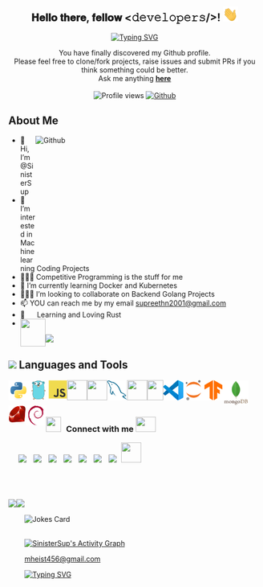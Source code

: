 <div align="center">
<h2> 𝐇𝐞𝐥𝐥𝐨 𝐭𝐡𝐞𝐫𝐞, 𝐟𝐞𝐥𝐥𝐨𝐰 <𝚍𝚎𝚟𝚎𝚕𝚘𝚙𝚎𝚛𝚜/>! <img src="https://github.com/ABSphreak/ABSphreak/blob/master/gifs/Hi.gif" width="30px"></h2>
</div>

<div align="center" width="50">

[![Typing SVG](https://readme-typing-svg.demolab.com?font=Ubuntu+Sans+Mono&size=23&duration=2000&color=25C8F7&multiline=true&width=435&height=58&lines=Welcome+to;SinisterSup's+Github)](https://git.io/typing-svg)

</div>

<div align="center">

You have finally discovered my Github profile. <br>
Please feel free to clone/fork projects, raise issues and submit PRs if you think something could be better. <br>
Ask me anything <a href="https://github.com/SinisterSup/SinisterSup/issues/new"><b>here</b></a>
<br>    
![Profile views](https://visitor-badge.glitch.me/badge?page_id=SinisterSup.SinisterSup&left_text=MyProfileViews)
[![Github](https://img.shields.io/github/followers/SinisterSup?label=Follow&style=social)](https://github.com/SinisterSup)

</div>

<h2> About Me </h2>

<img width="450" height="240" align="right" alt="Github" src="https://www.bitcoinbazis.hu/wp-content/uploads/2019/01/Github-aktivit%C3%A1s-blokkl%C3%A1nc.png" />

- 👋 Hi, I’m @SinisterSup
- 👀 I’m interested in Machine learning Coding Projects
- 👨🏻‍💻 Competitive Programming is the stuff for me 
- 🌱 I’m currently learning Docker and Kubernetes
- 👨🏻‍💻 I’m looking to collaborate on Backend Golang Projects
- 📫 YOU can reach me by my email supreethn2001@gmail.com
- 🦀<img height="14" width="20" src="https://user-images.githubusercontent.com/98250264/230168045-400e0d7f-4309-4bd5-9f74-94f6f34e6a2e.png" /> Learning and Loving Rust
- <img align="left" height="55" width="50" src="https://user-images.githubusercontent.com/98250264/230170839-025874a1-b3dd-4b39-8dfc-0092dedfaedc.png" />

<a href="https://www.codewars.com/users/SinisterSup">
    <img src = "https://www.codewars.com/users/SinisterSup/badges/large" >
</a>

<br>

<h2><img src = "https://media2.giphy.com/media/QssGEmpkyEOhBCb7e1/giphy.gif?cid=ecf05e47a0n3gi1bfqntqmob8g9aid1oyj2wr3ds3mg700bl&rid=giphy.gif" width = 32px> Languages and Tools</h2>
    
<a href="https://www.python.org/">
	<img align="left" height="40" width="40" src="https://github.com/devicons/devicon/blob/master/icons/python/python-original.svg" /></a>
<a href="https://go.dev/">
	<img align="left" height="40" width="40" src="https://github.com/devicons/devicon/blob/master/icons/go/go-original.svg" /></a>
<a href="https://developer.mozilla.org/en-US/docs/Web/JavaScript">
	<img align="left" height="37" width="37" src="https://github.com/devicons/devicon/blob/master/icons/javascript/javascript-original.svg" /></a>
<a href="https://devdocs.io/c/">
	 <img align="left" height="40" width="40" src="https://cdn.iconscout.com/icon/free/png-512/c-programming-569564.png" /></a>
<a href="https://docs.oracle.com/en/java/">
	<img align="left" height="40" width="40" src="https://images.vexels.com/media/users/3/166401/isolated/preview/b82aa7ac3f736dd78570dd3fa3fa9e24-java-programming-language-icon-by-vexels.png" /></a>
<a href="https://dev.mysql.com/doc/">
	<img align="left" height="40" width="40" src="https://github.com/devicons/devicon/blob/master/icons/mysql/mysql-original.svg" /></a>
<a href="https://git-scm.com/doc">
	<img align="left" height="40" width="40" src="https://upload.wikimedia.org/wikipedia/commons/thumb/3/3f/Git_icon.svg/1024px-Git_icon.svg.png" /></a>
<a href="https://neovim.io/">
	<img align="left" height="40" width="32" src="https://upload.wikimedia.org/wikipedia/commons/thumb/3/3a/Neovim-mark.svg/1200px-Neovim-mark.svg.png" /></a>
<a href="https://code.visualstudio.com/">
	<img align="left" height="40" width="40" src="https://raw.githubusercontent.com/github/explore/80688e429a7d4ef2fca1e82350fe8e3517d3494d/topics/visual-studio-code/visual-studio-code.png" /></a>
<a href="https://jupyter.org/">
	<img align="left" height="40" width="40" src="https://github.com/devicons/devicon/blob/master/icons/jupyter/jupyter-original.svg" /></a>
<a href="https://www.tensorflow.org/">
	<img align="left" height="40" width="40" src="https://github.com/devicons/devicon/blob/master/icons/tensorflow/tensorflow-original.svg" /></a>
<a href="https://www.mongodb.com/">
	<img align="left" height="50" width="50" src="https://github.com/devicons/devicon/blob/master/icons/mongodb/mongodb-original-wordmark.svg" /></a>
<!-- <a href="https://flask.palletsprojects.com/en/2.2.x/">
	<img align="left" height="40" width="40" src="https://github.com/devicons/devicon/blob/master/icons/flask/flask-original.svg" /></a> -->
<a href="https://www.ruby-lang.org/en/">
	<img align="left" height="35" width="35" src="https://github.com/devicons/devicon/blob/master/icons/ruby/ruby-original.svg" /></a>
<a href="https://www.debian.org/">
	<img align="left" height="40" width="40" src="https://github.com/devicons/devicon/blob/master/icons/debian/debian-original.svg" /></a>
<!-- <a href="https://www.kali.org/">
	<img height="40" width="40" src="https://i.imgur.com/xTF9DUa.png" /></a> -->
<br/>  
<br>
      
<br/>     
     
<h3 align="left" > <img src="https://media.giphy.com/media/iY8CRBdQXODJSCERIr/giphy.gif" width="30" height="30" style="margin-right: 10px;">Connect with me <img src="https://raw.githubusercontent.com/ShahriarShafin/ShahriarShafin/main/Assets/handshake.gif" width="40" height="30" style="margin-right: 10px;"> </h3>

<p align="left">

 <div align="left"  class="icons-social" style="margin-left: 10px;">
        <a style="margin-left: 10px;"  target="_blank" href="https://www.linkedin.com/in/supreeth-n-600991230/">
		<img src="https://img.icons8.com/doodle/40/000000/linkedin--v2.png"></a>
        <a style="margin-left: 10px;" target="_blank" href="https://github.com/SinisterSup">
		<img src="https://img.icons8.com/doodle/40/000000/github--v1.png"></a>
	<a style="margin-left: 10px;" target="_blank" href="https://twitter.com/SupreethN12">
		<img src="https://img.icons8.com/doodle/1x/twitter-squared--v2.png" ></a>
	<a style="margin-left: 10px;" target="_blank" href="mailto:mheist456@gmail.com">
		<img src="https://piunikaweb.com/wp-content/uploads/2021/08/Gmail-1.jpg" width="40"></a>
        <a style="margin-left: 10px;" target="_blank" href="https://www.codewars.com/users/SinisterSup">
		<img src="https://i.imgur.com/vpgdrae.png" width="40"></a>
	<a style="margin-left: 10px;" target="_blank" href="https://www.hackerrank.com/SinisterDoc">
		<img src="https://upload.wikimedia.org/wikipedia/commons/thumb/4/40/HackerRank_Icon-1000px.png/480px-HackerRank_Icon-1000px.png" width="40"></a>
 	<a style="margin-left: 10px;" target="_blank" href="https://leetcode.com/sinistersup2001/">
		<img src="https://leetcode.com/static/images/LeetCode_logo_rvs.png" width="40"></a>
	<a style="margin-left: 5px;" target="_blank" href="https://github.com/SinisterSup/Me.io/blob/main/Supreeth%20N.pdf">
		<img height="40" width="40" src="https://disdik.naganrayakab.go.id/storage/app/uploads/public/5e5/e88/c95/5e5e88c95b855913587159.png" ></a>
      </div>

</p>
<br/>

#

<p align="center">
    <img align="left" src="https://github-readme-stats.vercel.app/api?username=SinisterSup&show_icons=true&theme=tokyonight&hide_border=true&layout=compact&count_private=true&include_all_commits=true"/>    
    <img align="left" height="195px" src="https://github-readme-stats.vercel.app/api/top-langs/?username=SinisterSup&theme=tokyonight&layout=compact&hide_border=true" />
</p>
</details>
<br/>     
        
   ![Jokes Card](https://readme-jokes.vercel.app/api?theme=tokyonight&hide_border=true&layout=compact)
      
<br/>
   <a href="https://github.com/SinisterSup"><img alt="SinisterSup's Activity Graph" src="https://activity-graph.herokuapp.com/graph?username=SinisterSup&custom_title=SinisterSup's%20Contribution%20Graph&theme=react-dark" /></a>
<br/>

mheist456@gmail.com

[![Typing SVG](https://readme-typing-svg.demolab.com?font=Ubuntu+Sans+Mono&size=25&duration=4500&pause=200&color=2CCAF7&multiline=true&width=1000&height=66&lines=Always+code+as+if+the+person+who+ends+up+maintaining+your+code+;will+be+a+violent+psychopath+who+knows+where+you+live.+%F0%9F%98%82)](https://git.io/typing-svg)

<!---
SinisterSup/SinisterSup is a ✨ special ✨ repository because its `README.md` (this file) appears on your GitHub profile.
You can click the Preview link to take a look at your changes.
--->
